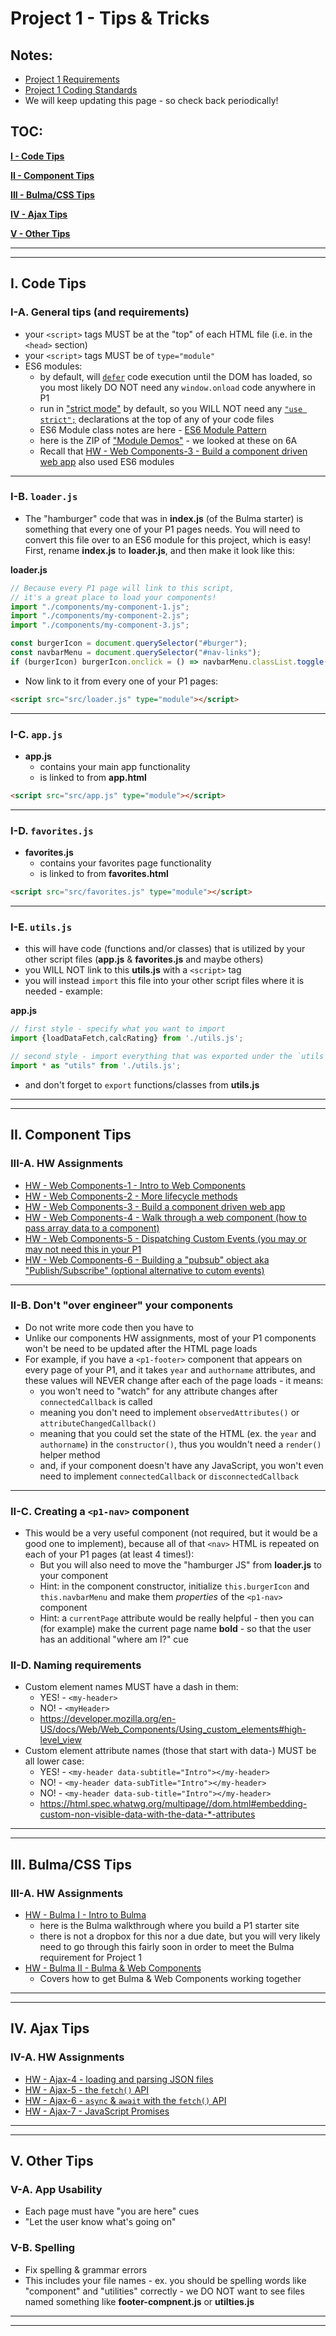 # Project 1 - Tips & Tricks

## Notes:

- [Project 1 Requirements](project-1.md)
- [Project 1 Coding Standards](code-style.md)
- We will keep updating this page - so check back periodically!

## TOC:

[**I - Code Tips**](#code-tips)

[**II - Component Tips**](#component-tips)

[**III - Bulma/CSS Tips**](#css-tips)

[**IV - Ajax Tips**](#ajax-tips)

[**V - Other Tips**](#other-tips)
 
<hr><hr>

<a id="code-tips" />

## I. Code Tips

### I-A. General tips (and requirements)

- your `<script>` tags MUST be at the "top" of each HTML file (i.e. in the `<head>` section)
- your `<script>` tags MUST be of `type="module"`
- ES6 modules:
  - by default, will [`defer`](https://www.w3schools.com/tags/att_script_defer.asp) code execution until the DOM has loaded, so you most likely DO NOT need any `window.onload` code anywhere in P1
  - run in ["strict mode"](https://developer.mozilla.org/en-US/docs/Web/JavaScript/Reference/Strict_mode) by default, so you WILL NOT need any [`"use strict";`](https://www.w3schools.com/js/js_strict.asp) declarations at the top of any of your code files
  - ES6 Module class notes are here - [ES6 Module Pattern](https://github.com/tonethar/IGME-330-Master/blob/master/notes/ES6-module-pattern-2211.md)
  - here is the ZIP of ["Module Demos"](https://github.com/tonethar/IGME-330-Master/blob/master/notes/_files/Module%20Demos%202211.zip) - we looked at these on 6A
  - Recall that [HW - Web Components-3 - Build a component driven web app](https://github.com/tonethar/IGME-330-Master/blob/master/notes/HW-wc-3.md) also used ES6 modules


<hr>

### I-B. `loader.js`

- The "hamburger" code that was in **index.js** (of the Bulma starter) is something that every one of your P1 pages needs. You will need to convert this file over to an ES6 module for this project, which is easy! First, rename **index.js** to **loader.js**, and then make it look like this:

**loader.js**

```js
// Because every P1 page will link to this script,
// it's a great place to load your components! 
import "./components/my-component-1.js";
import "./components/my-component-2.js";
import "./components/my-component-3.js";

const burgerIcon = document.querySelector("#burger");
const navbarMenu = document.querySelector("#nav-links");
if (burgerIcon) burgerIcon.onclick = () => navbarMenu.classList.toggle('is-active');

```

- Now link to it from every one of your P1 pages:

```html
<script src="src/loader.js" type="module"></script>
```
<hr>

### I-C. `app.js`

- **app.js**
  - contains your main app functionality
  - is linked to from **app.html**

```html
<script src="src/app.js" type="module"></script>
```

<hr>

### I-D. `favorites.js`

- **favorites.js**
  - contains your favorites page functionality
  - is linked to from **favorites.html**

```html
<script src="src/favorites.js" type="module"></script>
```

<hr>

### I-E. `utils.js`

- this will have code (functions and/or classes) that is utilized by your other script files (**app.js** & **favorites.js** and maybe others)
- you WILL NOT link to this **utils.js** with a `<script>` tag
- you will instead `import` this file into your other script files where it is needed - example:


**app.js**
```js
// first style - specify what you want to import
import {loadDataFetch,calcRating} from './utils.js';

// second style - import everything that was exported under the `utils` namespace
import * as "utils" from './utils.js';
```

- and don't forget to `export` functions/classes from **utils.js**

<a id="component-tips" />

<hr><hr>

## II. Component Tips

### III-A. HW Assignments

- [HW - Web Components-1 - Intro to Web Components](https://github.com/tonethar/IGME-330-Master/blob/master/notes/HW-wc-1.md)
- [HW - Web Components-2 - More lifecycle methods](https://github.com/tonethar/IGME-330-Master/blob/master/notes/HW-wc-2.md)
- [HW - Web Components-3 - Build a component driven web app](https://github.com/tonethar/IGME-330-Master/blob/master/notes/HW-wc-3.md)
- [HW - Web Components-4 - Walk through a <my-list> web component (how to pass array data to a component)](https://github.com/tonethar/IGME-330-Master/blob/master/notes/HW-wc-4.md)
- [HW - Web Components-5 - Dispatching Custom Events (you may or may not need this in your P1](https://github.com/tonethar/IGME-330-Master/blob/master/notes/HW-wc-5.md)
- [HW - Web Components-6 - Building a "pubsub" object aka "Publish/Subscribe" (optional alternative to cutom events)](https://github.com/tonethar/IGME-330-Master/blob/master/notes/HW-wc-6.md)

<hr>

### II-B. Don't "over engineer" your components
- Do not write more code then you have to
- Unlike our components HW assignments, most of your P1 components won't be need to be updated after the HTML page loads
- For example, if you have a `<p1-footer>` component that appears on every page of your P1, and it takes `year` and `authorname` attributes, and these values will NEVER change after each of the page loads - it means:
  - you won't need to "watch" for any attribute changes after `connectedCallback` is called
  - meaning you don't need to implement `observedAttributes()` or `attributeChangedCallback()`
  - meaning that you could set the state of the HTML (ex. the `year` and `authorname`) in the `constructor()`, thus you wouldn't need a `render()` helper method
  - and, if your component doesn't have any JavaScript, you won't even need to implement `connectedCallback` or `disconnectedCallback`

<hr>

### II-C. Creating a `<p1-nav>` component

- This would be a very useful component (not required, but it would be a good one to implement), because all of that `<nav>` HTML is repeated on each of your P1 pages (at least 4 times!):
  - But you will also need to move the "hamburger JS" from **loader.js** to your component
  - Hint: in the component constructor, initialize `this.burgerIcon` and `this.navbarMenu` and make them *properties* of the `<p1-nav>` component
  - Hint: a `currentPage` attribute would be really helpful - then you can (for example) make the current page name **bold** - so that the user has an additional "where am I?" cue 
 
### II-D. Naming requirements
- Custom element names MUST have a dash in them:
  - YES! - `<my-header>`
  - NO! - `<myHeader>`
  - https://developer.mozilla.org/en-US/docs/Web/Web_Components/Using_custom_elements#high-level_view
- Custom element attribute names (those that start with data-) MUST be all lower case:
  - YES! - `<my-header data-subtitle="Intro"></my-header>`
  - NO! - `<my-header data-subTitle="Intro"></my-header>`
  - NO! - `<my-header data-sub-title="Intro"></my-header>`
  - https://html.spec.whatwg.org/multipage//dom.html#embedding-custom-non-visible-data-with-the-data-*-attributes

<a id="css-tips" />

<hr><hr>

## III. Bulma/CSS Tips

### III-A. HW Assignments

- [HW - Bulma I - Intro to Bulma](https://github.com/tonethar/IGME-330-Master/blob/master/notes/HW-bulma-1.md)
  - here is the Bulma walkthrough where you build a P1 starter site
  - there is not a dropbox for this nor a due date, but you will very likely need to go through this fairly soon in order to meet the Bulma requirement for Project 1
- [HW - Bulma II - Bulma & Web Components](https://github.com/tonethar/IGME-330-Master/blob/master/notes/HW-bulma-2.md)
  - Covers how to get Bulma & Web Components working together

<a id="ajax-tips" />

<hr><hr>

## IV. Ajax Tips

### IV-A. HW Assignments

- [HW - Ajax-4 - loading and parsing JSON files](https://github.com/tonethar/IGME-330-Master/blob/master/notes/HW-ajax-4.md)
- [HW - Ajax-5 - the `fetch()` API](https://github.com/tonethar/IGME-330-Master/blob/master/notes/HW-ajax-5.md)
- [HW - Ajax-6 - `async` & `await` with the `fetch()` API](https://github.com/tonethar/IGME-330-Master/blob/master/notes/HW-ajax-6.md)
- [HW - Ajax-7 - JavaScript Promises](https://github.com/tonethar/IGME-330-Master/blob/master/notes/HW-ajax-7.md)

<a id="other-tips" />

<hr><hr>

## V. Other Tips

### V-A. App Usability

- Each page must have "you are here" cues
- "Let the user know what's going on"

### V-B. Spelling

- Fix spelling & grammar errors
- This includes your file names - ex. you should be spelling words like "component" and "utilities" correctly - we DO NOT want to see files named something like **footer-compnent.js** or **utilties.js**

<hr><hr>
